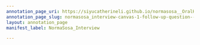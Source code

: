 ```yaml
---
annotation_page_uri: https://siyucatherineli.github.io/normasosa__OralHistory/annotations/normasosa_interview-canvas-1-follow-up-question--asking-sosa-if-the-farmworkers-are-part-of-the-coverage-back-then-and-what-happened-.json
annotation_page_slug: normasosa_interview-canvas-1-follow-up-question--asking-sosa-if-the-farmworkers-are-part-of-the-coverage-back-then-and-what-happened-
layout: annotation_page
manifest_label: NormaSosa_Interview

---
```

